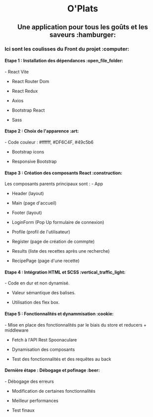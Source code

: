 <h1 align="center">O'Plats</h1>
<h2 align="center">Une application pour tous les goûts et les saveurs :hamburger:</h2>

<h3>Ici sont les coulisses du Front du projet :computer:</h3>



<h4>Etape 1 : Installation des dépendances :open_file_folder:</h4>
- React Vite

- React Router Dom

- React Redux

- Axios

- Bootstrap React

- Sass

<h4>Etape 2 : Choix de l'apparence :art:</h4>
- Code couleur :  #ffffff, #DF6C4F, #49c5b6

- Bootstrap icons

- Responsive Bootstrap

<h4>Etape 3 : Création des composants React :construction:</h4>
Les composants parents principaux sont :
- App

- Header (layout)

- Main (page d'accueil)

- Footer (layout)

- LoginForm (Pop Up formulaire de connexion)

- Profile (profil de l'utilisateur)

- Register (page de création de commpte)

- Results (liste des recettes après une recherche)

- RecipePage (page d'une recette)

<h4>Etape 4 : Intégration HTML et SCSS :vertical_traffic_light:</h4>
- Code en dur et non dynamisé.

- Valeur sémantique des balises.

- Utilisation des flex box.

<h4>Etape 5 : Fonctionnalités et dynammisation :cookie:</h4>
- Mise en place des fonctionnalités par le biais du store et reducers + middleware

- Fetch à l'API Rest Spoonaculare

- Dynamisation des composants

- Test des fonctionnalités et des requêtes au back

<h4>Dernière étape : Débogage et pofinage :beer:</h4>
- Débogage des erreurs

- Modification de certaines fonctionnalités

- Meilleur performances

- Test finaux

